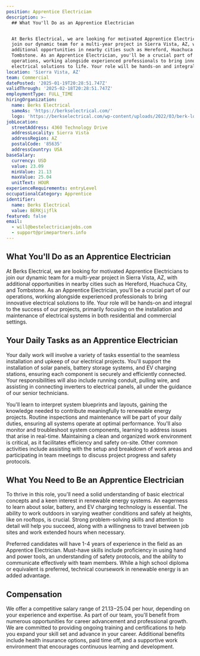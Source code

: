 ```yaml
---
position: Apprentice Electrician
description: >-
  ## What You'll Do as an Apprentice Electrician


  At Berks Electrical, we are looking for motivated Apprentice Electricians to
  join our dynamic team for a multi-year project in Sierra Vista, AZ, with
  additional opportunities in nearby cities such as Hereford, Huachuca City, and
  Tombstone. As an Apprentice Electrician, you'll be a crucial part of our
  operations, working alongside experienced professionals to bring innovative
  electrical solutions to life. Your role will be hands-on and integral to t...
location: 'Sierra Vista, AZ'
team: Commercial
datePosted: '2025-01-19T20:28:51.747Z'
validThrough: '2025-02-18T20:28:51.747Z'
employmentType: FULL_TIME
hiringOrganization:
  name: Berks Electrical
  sameAs: 'https://berkselectrical.com/'
  logo: 'https://berkselectrical.com/wp-content/uploads/2022/03/berk-logo.jpg'
jobLocation:
  streetAddress: 4360 Technology Drive
  addressLocality: Sierra Vista
  addressRegion: AZ
  postalCode: '85635'
  addressCountry: USA
baseSalary:
  currency: USD
  value: 23.09
  minValue: 21.13
  maxValue: 25.04
  unitText: HOUR
experienceRequirements: entryLevel
occupationalCategory: Apprentice
identifier:
  name: Berks Electrical
  value: BERKjijflk
featured: false
email:
  - will@bestelectricianjobs.com
  - support@primepartners.info
---
```




## What You'll Do as an Apprentice Electrician

At Berks Electrical, we are looking for motivated Apprentice Electricians to join our dynamic team for a multi-year project in Sierra Vista, AZ, with additional opportunities in nearby cities such as Hereford, Huachuca City, and Tombstone. As an Apprentice Electrician, you'll be a crucial part of our operations, working alongside experienced professionals to bring innovative electrical solutions to life. Your role will be hands-on and integral to the success of our projects, primarily focusing on the installation and maintenance of electrical systems in both residential and commercial settings.

## Your Daily Tasks as an Apprentice Electrician

Your daily work will involve a variety of tasks essential to the seamless installation and upkeep of our electrical projects. You'll support the installation of solar panels, battery storage systems, and EV charging stations, ensuring each component is securely and efficiently connected. Your responsibilities will also include running conduit, pulling wire, and assisting in connecting inverters to electrical panels, all under the guidance of our senior technicians.

You'll learn to interpret system blueprints and layouts, gaining the knowledge needed to contribute meaningfully to renewable energy projects. Routine inspections and maintenance will be part of your daily duties, ensuring all systems operate at optimal performance. You'll also monitor and troubleshoot system components, learning to address issues that arise in real-time. Maintaining a clean and organized work environment is critical, as it facilitates efficiency and safety on-site. Other common activities include assisting with the setup and breakdown of work areas and participating in team meetings to discuss project progress and safety protocols.

## What You Need to Be an Apprentice Electrician

To thrive in this role, you'll need a solid understanding of basic electrical concepts and a keen interest in renewable energy systems. An eagerness to learn about solar, battery, and EV charging technology is essential. The ability to work outdoors in varying weather conditions and safely at heights, like on rooftops, is crucial. Strong problem-solving skills and attention to detail will help you succeed, along with a willingness to travel between job sites and work extended hours when necessary.

Preferred candidates will have 1-4 years of experience in the field as an Apprentice Electrician. Must-have skills include proficiency in using hand and power tools, an understanding of safety protocols, and the ability to communicate effectively with team members. While a high school diploma or equivalent is preferred, technical coursework in renewable energy is an added advantage.

## Compensation

We offer a competitive salary range of $21.13-$25.04 per hour, depending on your experience and expertise. As part of our team, you'll benefit from numerous opportunities for career advancement and professional growth. We are committed to providing ongoing training and certifications to help you expand your skill set and advance in your career. Additional benefits include health insurance options, paid time off, and a supportive work environment that encourages continuous learning and development.